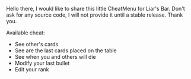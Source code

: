 
Hello there, I would like to share this little CheatMenu for Liar's Bar.
Don't ask for any source code, I will not provide it until a stable release. Thank you.

Available cheat:

- See other's cards
- See are the last cards placed on the table
- See when you and others will die
- Modify your last bullet
- Edit your rank
